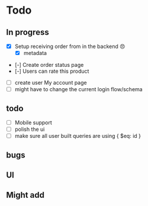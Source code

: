 # Todo

## In progress

- [x] Setup receiving order from in the backend :angry:
  - [x] metadata
- [-] Create order status page
- [-] Users can rate this product
- [ ] create user My account page
- [ ] might have to change the current login flow/schema

## todo

- [ ] Mobile support
- [ ] polish the ui
- [ ] make sure all user built queries are using { $eq: id }

## bugs

## UI

## Might add
